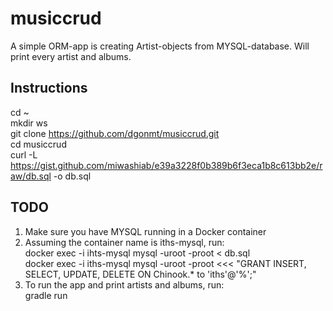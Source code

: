 # musiccrud
A simple ORM-app is creating Artist-objects from MYSQL-database.
Will print every artist and albums.



## Instructions  
cd ~  
mkdir ws  
git clone https://github.com/dgonmt/musiccrud.git  
cd musiccrud  
curl -L  https://gist.github.com/miwashiab/e39a3228f0b389b6f3eca1b8c613bb2e/raw/db.sql -o db.sql

## TODO  
1) Make sure you have MYSQL running in a Docker container
2) Assuming the container name is iths-mysql, run:  
	docker exec -i ihts-mysql mysql -uroot -proot < db.sql  
	docker exec -i iths-mysql mysql -uroot -proot <<< "GRANT INSERT, SELECT, UPDATE, DELETE ON Chinook.* to 'iths'@'%';"
3) To run the app and print artists and albums, run:  
	gradle run